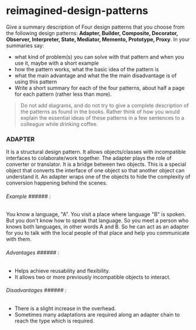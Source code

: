 # reimagined-design-patterns

Give a summary description of Four design patterns that you choose from the following design patterns: **Adapter,  Builder, Composite, Decorator, Observer, Interpreter, State, Mediator, Memento, Prototype, Proxy**. In your summaries say:

- what kind of problem(s) you can solve with that pattern and when you use it, maybe with a short example
- how the pattern works, what the basic idea of the pattern is
- what the main advantage and what the the main disadvantage is of using this pattern
- Write a short summary for each of the four patterns, about half a page for each pattern (rather less than more). 

> Do not add diagrams, and do not try to give a complete description of the patterns as found in the books. Rather think of how you would explain the essential ideas of these patterns in a few sentences to a colleague while drinking coffee.


### ADAPTER ###

It is a structural design pattern. It allows objects/classes with incompatible interfaces to colaborate/work together. The adapter plays the role of converter or translator. It is a bridge between two objects. This is a special object that converts the interface of one object so that another object can understand it. An adapter wraps one of the objects to hide the complexity of conversion happening behind the scenes.
###### Example ###### : 
You know a language, "A". You visit a place where language "B" is spoken. But you don't know how to speak that language. So you meet a person who knows both languages, in other words A and B. So he can act as an adapter for you to talk with the local people of that place and help you communicate with them.
###### Advantages ###### :
- Helps achieve reusability and flexibility.
- It allows two or more previously incompatible objects to interact.
###### Disadvantages ###### :
- There is a slight increase in the overhead.
- Sometimes many adaptations are required along an adapter chain to reach the type which is required.
